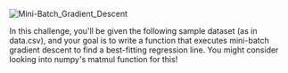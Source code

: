 ![Mini-Batch_Gradient_Descent](https://github.com/BaraSedih11/Mini-Batch-Gradient-Descent/assets/98843912/8fa085fe-8cef-44fd-9553-92cb59b631ac)

In this challenge, you'll be given the following sample dataset (as in data.csv), and your goal is to write a function that executes mini-batch gradient descent to find a best-fitting regression line. You might consider looking into numpy's matmul function for this!

